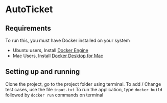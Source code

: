 # AutoTicket

## Requirements

To run this, you must have Docker installed on your system
* Ubuntu users, Install [Docker Engine](https://docs.docker.com/engine/install/ubuntu/)
* Mac Users, Install [Docker Desktop for Mac](https://hub.docker.com/editions/community/docker-ce-desktop-mac)

## Setting up and running

Clone the project, go to the project folder using terminal.
To add / Change test cases, use the file `input.txt`
To run the application, type `docker build` followed by `docker run` commands on terminal

